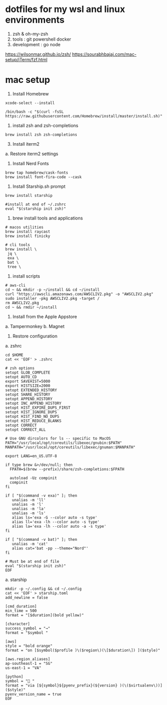 # dotfiles for my wsl and linux environments
1. zsh & oh-my-zsh
2. tools : git powershell docker 
3. development : go node

https://wilsonmar.github.io/zsh/
https://sourabhbajaj.com/mac-setup/iTerm/fzf.html

# mac setup

1. Install Homebrew

```shell
xcode-select --install

/bin/bash -c "$(curl -fsSL https://raw.githubusercontent.com/Homebrew/install/master/install.sh)"

```

1. install zsh and zsh-completions

```
brew install zsh zsh-completions

```

3. Install iterm2

a. Restore iterm2 settings

1. Install Nerd Fonts

```shell
brew tap homebrew/cask-fonts
brew install font-fira-code --cask
```

1. Install Starship.sh prompt

```shell
brew install starship

#install at end of ~/.zshrc
eval "$(starship init zsh)"
```

1. brew install tools and applications

```shell
# macos utilities
brew install raycast
brew install finicky

# cli tools
brew install \
 jq \
 exa \
 bat \
 tree \

```

1. install scripts
```shell
# aws-cli
cd ~ && mkdir -p ~/install && cd ~/install
curl "https://awscli.amazonaws.com/AWSCLIV2.pkg" -o "AWSCLIV2.pkg"
sudo installer -pkg AWSCLIV2.pkg -target /
rm AWSCLIV2.pkg
cd ~ && rmdir ~/install
```

1. Install from the Apple Appstore

a. Tampermonkey
b. Magnet

1. Restore configuration

a. zshrc
```shell
cd $HOME
cat << 'EOF' > .zshrc

# zsh options
setopt GLOB_COMPLETE
setopt AUTO_CD
export SAVEHIST=5000
export HISTSIZE=2000
setopt EXTENDED_HISTORY
setopt SHARE_HISTORY
setopt APPEND_HISTORY
setopt INC_APPEND_HISTORY
setopt HIST_EXPIRE_DUPS_FIRST
setopt HIST_IGNORE_DUPS
setopt HIST_FIND_NO_DUPS
setopt HIST_REDUCE_BLANKS
setopt CORRECT
setopt CORRECT_ALL

# Use GNU dircolors for ls -- specific to MacOS
PATH="/usr/local/opt/coreutils/libexec/gnubin:$PATH"
MANPATH="/usr/local/opt/coreutils/libexec/gnuman:$MANPATH"

export LANG=en_US.UTF-8

if type brew &>/dev/null; then
  FPATH=$(brew --prefix)/share/zsh-completions:$FPATH

  autoload -Uz compinit
  compinit
fi

if [ "$(command -v exa)" ]; then
   unalias -m 'll'
   unalias -m 'l'
   unalias -m 'la'
   unalias -m 'ls'
   alias ls='exa -G --color auto -s type'
   alias ll='exa -lh --color auto -s type'
   alias la='exa -lh --color auto -a -s type'
fi

if [ "$(command -v bat)" ]; then
   unalias -m 'cat'
   alias cat='bat -pp --theme="Nord"'
fi

# Must be at end of file
eval "$(starship init zsh)"
EOF
```

a. starship

```shell
mkdir -p ~/.config && cd ~/.config
cat << 'EOF' > starship.toml
add_newline = false

[cmd_duration]
min_time = 500
format = "[$duration](bold yellow)"

[character]
success_symbol = "→"
format = "$symbol "

[aws]
style = "bold orange"
format = "on [$symbol($profile )\($region\)(\[$duration\]) ]($style)"

[aws.region_aliases]
ap-southeast-1 = "SG"
us-east-1 = "VA"

[python]
symbol = "🐍 "
format = "via [${symbol}${pyenv_prefix}(${version} )(\($virtualenv\))]($style)"
pyenv_version_name = true
EOF
```

